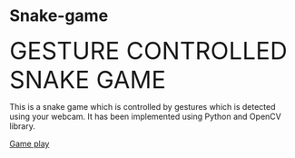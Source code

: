 # Snake-game

<span style="font-size:3em;">GESTURE CONTROLLED SNAKE GAME</span>

This is a snake game which is controlled by gestures which is detected using your webcam. It has been implemented using Python and OpenCV library.  

[Game play](game-play.png)
